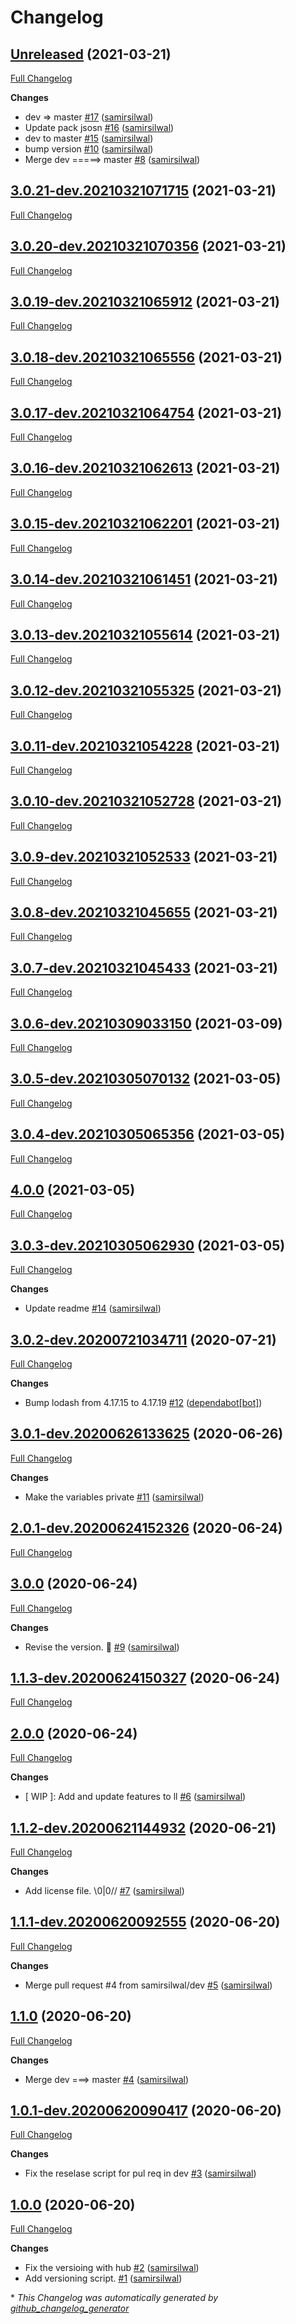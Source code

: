 # Changelog

## [Unreleased](https://github.com/samirsilwal/structures/tree/Unreleased) (2021-03-21)

[Full Changelog](https://github.com/samirsilwal/structures/compare/3.0.21-dev.20210321071715...Unreleased)

**Changes**

- dev =\> master [\#17](https://github.com/samirsilwal/structures/pull/17) ([samirsilwal](https://github.com/samirsilwal))
- Update pack jsosn [\#16](https://github.com/samirsilwal/structures/pull/16) ([samirsilwal](https://github.com/samirsilwal))
- dev to master [\#15](https://github.com/samirsilwal/structures/pull/15) ([samirsilwal](https://github.com/samirsilwal))
- bump version  [\#10](https://github.com/samirsilwal/structures/pull/10) ([samirsilwal](https://github.com/samirsilwal))
- Merge dev =====\> master [\#8](https://github.com/samirsilwal/structures/pull/8) ([samirsilwal](https://github.com/samirsilwal))

## [3.0.21-dev.20210321071715](https://github.com/samirsilwal/structures/tree/3.0.21-dev.20210321071715) (2021-03-21)

[Full Changelog](https://github.com/samirsilwal/structures/compare/3.0.20-dev.20210321070356...3.0.21-dev.20210321071715)

## [3.0.20-dev.20210321070356](https://github.com/samirsilwal/structures/tree/3.0.20-dev.20210321070356) (2021-03-21)

[Full Changelog](https://github.com/samirsilwal/structures/compare/3.0.19-dev.20210321065912...3.0.20-dev.20210321070356)

## [3.0.19-dev.20210321065912](https://github.com/samirsilwal/structures/tree/3.0.19-dev.20210321065912) (2021-03-21)

[Full Changelog](https://github.com/samirsilwal/structures/compare/3.0.18-dev.20210321065556...3.0.19-dev.20210321065912)

## [3.0.18-dev.20210321065556](https://github.com/samirsilwal/structures/tree/3.0.18-dev.20210321065556) (2021-03-21)

[Full Changelog](https://github.com/samirsilwal/structures/compare/3.0.17-dev.20210321064754...3.0.18-dev.20210321065556)

## [3.0.17-dev.20210321064754](https://github.com/samirsilwal/structures/tree/3.0.17-dev.20210321064754) (2021-03-21)

[Full Changelog](https://github.com/samirsilwal/structures/compare/3.0.16-dev.20210321062613...3.0.17-dev.20210321064754)

## [3.0.16-dev.20210321062613](https://github.com/samirsilwal/structures/tree/3.0.16-dev.20210321062613) (2021-03-21)

[Full Changelog](https://github.com/samirsilwal/structures/compare/3.0.15-dev.20210321062201...3.0.16-dev.20210321062613)

## [3.0.15-dev.20210321062201](https://github.com/samirsilwal/structures/tree/3.0.15-dev.20210321062201) (2021-03-21)

[Full Changelog](https://github.com/samirsilwal/structures/compare/3.0.14-dev.20210321061451...3.0.15-dev.20210321062201)

## [3.0.14-dev.20210321061451](https://github.com/samirsilwal/structures/tree/3.0.14-dev.20210321061451) (2021-03-21)

[Full Changelog](https://github.com/samirsilwal/structures/compare/3.0.13-dev.20210321055614...3.0.14-dev.20210321061451)

## [3.0.13-dev.20210321055614](https://github.com/samirsilwal/structures/tree/3.0.13-dev.20210321055614) (2021-03-21)

[Full Changelog](https://github.com/samirsilwal/structures/compare/3.0.12-dev.20210321055325...3.0.13-dev.20210321055614)

## [3.0.12-dev.20210321055325](https://github.com/samirsilwal/structures/tree/3.0.12-dev.20210321055325) (2021-03-21)

[Full Changelog](https://github.com/samirsilwal/structures/compare/3.0.11-dev.20210321054228...3.0.12-dev.20210321055325)

## [3.0.11-dev.20210321054228](https://github.com/samirsilwal/structures/tree/3.0.11-dev.20210321054228) (2021-03-21)

[Full Changelog](https://github.com/samirsilwal/structures/compare/3.0.10-dev.20210321052728...3.0.11-dev.20210321054228)

## [3.0.10-dev.20210321052728](https://github.com/samirsilwal/structures/tree/3.0.10-dev.20210321052728) (2021-03-21)

[Full Changelog](https://github.com/samirsilwal/structures/compare/3.0.9-dev.20210321052533...3.0.10-dev.20210321052728)

## [3.0.9-dev.20210321052533](https://github.com/samirsilwal/structures/tree/3.0.9-dev.20210321052533) (2021-03-21)

[Full Changelog](https://github.com/samirsilwal/structures/compare/3.0.8-dev.20210321045655...3.0.9-dev.20210321052533)

## [3.0.8-dev.20210321045655](https://github.com/samirsilwal/structures/tree/3.0.8-dev.20210321045655) (2021-03-21)

[Full Changelog](https://github.com/samirsilwal/structures/compare/3.0.7-dev.20210321045433...3.0.8-dev.20210321045655)

## [3.0.7-dev.20210321045433](https://github.com/samirsilwal/structures/tree/3.0.7-dev.20210321045433) (2021-03-21)

[Full Changelog](https://github.com/samirsilwal/structures/compare/3.0.6-dev.20210309033150...3.0.7-dev.20210321045433)

## [3.0.6-dev.20210309033150](https://github.com/samirsilwal/structures/tree/3.0.6-dev.20210309033150) (2021-03-09)

[Full Changelog](https://github.com/samirsilwal/structures/compare/3.0.5-dev.20210305070132...3.0.6-dev.20210309033150)

## [3.0.5-dev.20210305070132](https://github.com/samirsilwal/structures/tree/3.0.5-dev.20210305070132) (2021-03-05)

[Full Changelog](https://github.com/samirsilwal/structures/compare/3.0.4-dev.20210305065356...3.0.5-dev.20210305070132)

## [3.0.4-dev.20210305065356](https://github.com/samirsilwal/structures/tree/3.0.4-dev.20210305065356) (2021-03-05)

[Full Changelog](https://github.com/samirsilwal/structures/compare/4.0.0...3.0.4-dev.20210305065356)

## [4.0.0](https://github.com/samirsilwal/structures/tree/4.0.0) (2021-03-05)

[Full Changelog](https://github.com/samirsilwal/structures/compare/3.0.3-dev.20210305062930...4.0.0)

## [3.0.3-dev.20210305062930](https://github.com/samirsilwal/structures/tree/3.0.3-dev.20210305062930) (2021-03-05)

[Full Changelog](https://github.com/samirsilwal/structures/compare/3.0.2-dev.20200721034711...3.0.3-dev.20210305062930)

**Changes**

- Update readme [\#14](https://github.com/samirsilwal/structures/pull/14) ([samirsilwal](https://github.com/samirsilwal))

## [3.0.2-dev.20200721034711](https://github.com/samirsilwal/structures/tree/3.0.2-dev.20200721034711) (2020-07-21)

[Full Changelog](https://github.com/samirsilwal/structures/compare/3.0.1-dev.20200626133625...3.0.2-dev.20200721034711)

**Changes**

- Bump lodash from 4.17.15 to 4.17.19 [\#12](https://github.com/samirsilwal/structures/pull/12) ([dependabot[bot]](https://github.com/apps/dependabot))

## [3.0.1-dev.20200626133625](https://github.com/samirsilwal/structures/tree/3.0.1-dev.20200626133625) (2020-06-26)

[Full Changelog](https://github.com/samirsilwal/structures/compare/2.0.1-dev.20200624152326...3.0.1-dev.20200626133625)

**Changes**

- Make the variables private [\#11](https://github.com/samirsilwal/structures/pull/11) ([samirsilwal](https://github.com/samirsilwal))

## [2.0.1-dev.20200624152326](https://github.com/samirsilwal/structures/tree/2.0.1-dev.20200624152326) (2020-06-24)

[Full Changelog](https://github.com/samirsilwal/structures/compare/3.0.0...2.0.1-dev.20200624152326)

## [3.0.0](https://github.com/samirsilwal/structures/tree/3.0.0) (2020-06-24)

[Full Changelog](https://github.com/samirsilwal/structures/compare/1.1.3-dev.20200624150327...3.0.0)

**Changes**

- Revise the version. :shrug: [\#9](https://github.com/samirsilwal/structures/pull/9) ([samirsilwal](https://github.com/samirsilwal))

## [1.1.3-dev.20200624150327](https://github.com/samirsilwal/structures/tree/1.1.3-dev.20200624150327) (2020-06-24)

[Full Changelog](https://github.com/samirsilwal/structures/compare/2.0.0...1.1.3-dev.20200624150327)

## [2.0.0](https://github.com/samirsilwal/structures/tree/2.0.0) (2020-06-24)

[Full Changelog](https://github.com/samirsilwal/structures/compare/1.1.2-dev.20200621144932...2.0.0)

**Changes**

- \[ WIP \]: Add and update features to ll [\#6](https://github.com/samirsilwal/structures/pull/6) ([samirsilwal](https://github.com/samirsilwal))

## [1.1.2-dev.20200621144932](https://github.com/samirsilwal/structures/tree/1.1.2-dev.20200621144932) (2020-06-21)

[Full Changelog](https://github.com/samirsilwal/structures/compare/1.1.1-dev.20200620092555...1.1.2-dev.20200621144932)

**Changes**

- Add license file. \\0|0// [\#7](https://github.com/samirsilwal/structures/pull/7) ([samirsilwal](https://github.com/samirsilwal))

## [1.1.1-dev.20200620092555](https://github.com/samirsilwal/structures/tree/1.1.1-dev.20200620092555) (2020-06-20)

[Full Changelog](https://github.com/samirsilwal/structures/compare/1.1.0...1.1.1-dev.20200620092555)

**Changes**

- Merge pull request \#4 from samirsilwal/dev [\#5](https://github.com/samirsilwal/structures/pull/5) ([samirsilwal](https://github.com/samirsilwal))

## [1.1.0](https://github.com/samirsilwal/structures/tree/1.1.0) (2020-06-20)

[Full Changelog](https://github.com/samirsilwal/structures/compare/1.0.1-dev.20200620090417...1.1.0)

**Changes**

- Merge dev ===\> master [\#4](https://github.com/samirsilwal/structures/pull/4) ([samirsilwal](https://github.com/samirsilwal))

## [1.0.1-dev.20200620090417](https://github.com/samirsilwal/structures/tree/1.0.1-dev.20200620090417) (2020-06-20)

[Full Changelog](https://github.com/samirsilwal/structures/compare/1.0.0...1.0.1-dev.20200620090417)

**Changes**

- Fix the reselase script for pul req in dev [\#3](https://github.com/samirsilwal/structures/pull/3) ([samirsilwal](https://github.com/samirsilwal))

## [1.0.0](https://github.com/samirsilwal/structures/tree/1.0.0) (2020-06-20)

[Full Changelog](https://github.com/samirsilwal/structures/compare/0a55ca778fd9af5cac9548da50999f641843dfaa...1.0.0)

**Changes**

- Fix the versioing with hub [\#2](https://github.com/samirsilwal/structures/pull/2) ([samirsilwal](https://github.com/samirsilwal))
- Add versioning script. [\#1](https://github.com/samirsilwal/structures/pull/1) ([samirsilwal](https://github.com/samirsilwal))



\* *This Changelog was automatically generated by [github_changelog_generator](https://github.com/github-changelog-generator/github-changelog-generator)*
